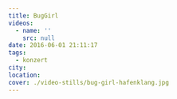 ```yaml
---
title: BugGirl
videos:
  - name: ''
    src: null
date: 2016-06-01 21:11:17
tags:
  - konzert
city:
location:
cover: ./video-stills/bug-girl-hafenklang.jpg
---
```

